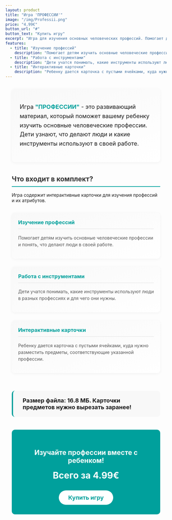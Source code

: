 ```yaml
---
layout: product
title: "Игра 'ПРОФЕССИИ'"
image: "/img/Professii.png"
price: "4.99€"
button_url: "#"
button_text: "Купить игру"
excerpt: "Игра для изучения основных человеческих профессий. Помогает детям понять, что делают люди и какие инструменты используют в работе."
features:
  - title: "Изучение профессий"
    description: "Помогает детям изучить основные человеческие профессии и понять, что делают люди в своей работе."
  - title: "Работа с инструментами"
    description: "Дети учатся понимать, какие инструменты используют люди в разных профессиях."
  - title: "Интерактивные карточки"
    description: "Ребенку дается карточка с пустыми ячейками, куда нужно разместить предметы, соответствующие указанной профессии."
---
```


<style>
.book-container {
  max-width: 800px;
  margin: 0 auto;
  padding: 0 20px;
}

.section-title {
  border-bottom: 2px solid #00a09c;
  padding-bottom: 10px;
  color: #333;
  margin-top: 40px;
}

.book-intro {
  background: linear-gradient(160deg, #f8f8f8, #fff);
  border-radius: 10px;
  padding: 25px;
  margin: 30px 0;
  box-shadow: 0 2px 10px rgba(0, 0, 0, 0.05);
  font-size: 18px;
  line-height: 1.6;
}

.book-intro strong {
  color: #00a09c;
}

.feature-cards {
  display: flex;
  flex-wrap: wrap;
  justify-content: space-between;
  margin: 30px 0;
}

.feature-card {
  width: 100%;
  margin-bottom: 25px;
  padding: 20px;
  background: linear-gradient(160deg, #f8f8f8, #fff);
  border-radius: 10px;
  box-shadow: 0 2px 10px rgba(0, 0, 0, 0.05);
  transition: transform 0.3s ease, box-shadow 0.3s ease;
}

.feature-card:hover {
  transform: translateY(-5px);
  box-shadow: 0 5px 15px rgba(0, 0, 0, 0.1);
}

.feature-card h3 {
  color: #00a09c;
  margin-top: 0;
  border-bottom: 1px solid #e0e0e0;
  padding-bottom: 10px;
}

.feature-card p {
  color: #555;
  line-height: 1.5;
}

.book-bonus {
  background-color: #f8f8f8;
  padding: 20px 30px;
  border-radius: 10px;
  border-left: 4px solid #00a09c;
  margin: 30px 0;
  font-weight: bold;
  font-size: 18px;
}

.cta-section {
  text-align: center;
  background-color: #00a09c;
  color: white;
  padding: 30px;
  border-radius: 10px;
  margin: 40px 0 20px;
}

.cta-button {
  display: inline-block;
  margin-top: 15px;
  padding: 12px 30px;
  background-color: white;
  color: #00a09c;
  font-weight: bold;
  text-decoration: none;
  border-radius: 30px;
  transition: all 0.3s ease;
  font-size: 18px;
}

.cta-button:hover {
  background-color: #f0f0f0;
  transform: scale(1.05);
}

.price-tag {
  font-size: 28px;
  font-weight: bold;
  margin: 15px 0;
}

@media (max-width: 768px) {
  .feature-cards {
    justify-content: center;
  }
  
  .feature-card {
    max-width: 100%;
  }
}
</style>

<div class="book-container">

<div class="book-intro">
  <p>Игра <strong>"ПРОФЕССИИ"</strong> - это развивающий материал, который поможет вашему ребенку изучить основные человеческие профессии. Дети узнают, что делают люди и какие инструменты используют в своей работе.</p>
</div>

<h2 class="section-title">Что входит в комплект?</h2>

<p>Игра содержит интерактивные карточки для изучения профессий и их атрибутов.</p>

<div class="feature-cards">
  <div class="feature-card">
    <h3>Изучение профессий</h3>
    <p>Помогает детям изучить основные человеческие профессии и понять, что делают люди в своей работе.</p>
  </div>
  
  <div class="feature-card">
    <h3>Работа с инструментами</h3>
    <p>Дети учатся понимать, какие инструменты используют люди в разных профессиях и для чего они нужны.</p>
  </div>
  
  <div class="feature-card">
    <h3>Интерактивные карточки</h3>
    <p>Ребенку дается карточка с пустыми ячейками, куда нужно разместить предметы, соответствующие указанной профессии.</p>
  </div>
</div>

<div class="book-bonus">
  Размер файла: 16.8 МБ. Карточки предметов нужно вырезать заранее!
</div>

<div class="cta-section">
  <h2>Изучайте профессии вместе с ребенком!</h2>
  <p class="price-tag">Всего за 4.99€</p>
  <a href="#" class="cta-button">Купить игру</a>
</div>

</div>
